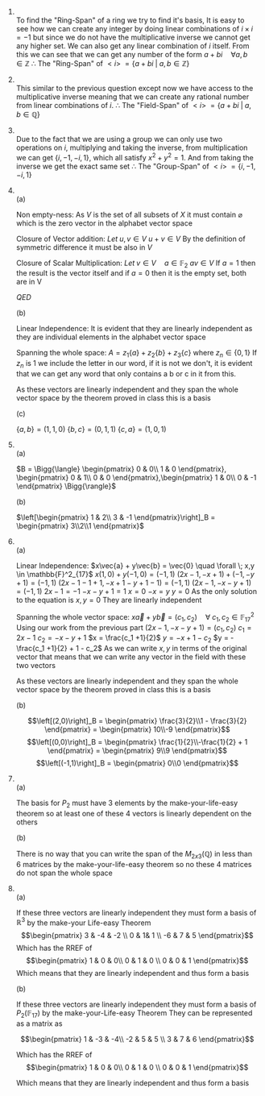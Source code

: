 1. 
	<br>To find the "Ring-Span" of a ring we try to find it's basis, 
	It is easy to see how we can create any integer by doing linear combinations of $i \times i = -1$ but since we do not have the multiplicative inverse we cannot get any higher set. 
	We can also get any linear combination of $i$ itself.
	From this we can see that we can get any number of the form $a+bi \quad \forall a,b \in \mathbb{Z}$
	$\therefore$ The "Ring-Span" of $<i> \; = \{a+bi \; | \; a,b \in \mathbb{Z}\}$ 

<div style="page-break-after: always;"></div>

2. 
	<br>This similar to the previous question except now we have access to the multiplicative inverse meaning that we can create any rational number from linear combinations of $i$.
	$\therefore$ The "Field-Span" of $<i> \;  = \{a+bi \; | \; a,b \in \mathbb{Q}\}$ 

<div style="page-break-after: always;"></div>

3. 
	<br>Due to the fact that we are using a group we can only use two operations on $i$, multiplying and taking the inverse, from multiplication we can get $\{i, -1, -i, 1\}$, which all satisfy $x^2 + y^2 = 1$. And from taking the inverse we get the exact same set
	$\therefore$ The "Group-Span" of $<i>\;  = \{i, -1, -i, 1\}$ 
	
<div style="page-break-after: always;"></div>


4. 
	<br>(a)
	
	Non empty-ness:
	As $V$ is the set of all subsets of $X$ it must contain $\varnothing$ which is the zero vector in the alphabet vector space
	
	Closure of Vector addition:
	$Let \; u,v \in V$
	$u+v \in V$
	By the definition of symmetric difference it must be also in $V$
	
	Closure of Scalar Multiplication:
	$Let \; v \in V \quad a \in \mathbb{F}_2$
	$av \in V$
	If $a = 1$ then the result is the vector itself and if $a = 0$ then it is the empty set, both are in V
	
	$QED$
	
	(b)
	
	Linear Independence:
	It is evident that they are linearly independent as they are individual elements in the alphabet vector space
	
	Spanning the whole space:
	$A = z_1\{a\} +z_2\{b\}  + z_3\{c\}$
	where $z_n \in \{0,1\}$ 
	If $z_n$ is 1 we include the letter in our word, if it is not we don't, it is evident that we can get any word that only contains a b or c in it from this.
	
	As these vectors are linearly independent and they span the whole vector space by the theorem proved in class this is a basis
	
	(c)
	
	$\{a,b\} = (1,1,0)$
	$\{b,c\} = (0,1,1)$
	$\{c,a\} = (1,0,1)$
	
<div style="page-break-after: always;"></div>


5. 
	<br>(a)
	
	$B = \Bigg{\langle} \begin{pmatrix}   0 & 0\\   1 & 0 \end{pmatrix}, \begin{pmatrix}   0 & 1\\   0 & 0 \end{pmatrix},\begin{pmatrix}   1 & 0\\   0 & -1 \end{pmatrix} \Bigg{\rangle}$
	
	(b)
	
	$\left[\begin{pmatrix}   1 & 2\\   3 & -1 \end{pmatrix}\right]_B = \begin{pmatrix}   3\\2\\1 \end{pmatrix}$
	
<div style="page-break-after: always;"></div>


6. 
	<br>(a)
	
	Linear Independence:
	$x\vec{a} + y\vec{b} = \vec{0} \quad \forall \; x,y \in \mathbb{F}^2_{17}$
	$x(1,0) + y(-1,0) = (-1,1)$
	$(2x-1,-x+1) + (-1,-y+1) = (-1,1)$
	$(2x-1 -1+1, -x+1 -y+1-1) = (-1,1)$
	$(2x -1, -x -y + 1) = (-1,1)$
	$2x-1 = -1$
	$-x-y+1 = 1$
	$x = 0$
	$-x = y$
	$y = 0$
	As the only solution to the equation is $x,y = 0$ They are linearly independent
	
	Spanning the whole vector space:
	$x\vec{a} + y\vec{b} = (c_1,c_2) \quad \forall \; c_1,c_2 \in \mathbb{F}^2_{17}$
	Using our work from the previous part
	$(2x -1, -x -y + 1) = (c_1,c_2)$
	$c_1 = 2x-1$
	$c_2 = -x-y+1$
	$x = \frac{c_1 +1}{2}$
	$y = -x + 1 - c_2$
	$y = -\frac{c_1 +1}{2} + 1 - c_2$
	As we can write $x,y$ in terms of the original vector that means that we can write any vector in the field with these two vectors 
	
	As these vectors are linearly independent and they span the whole vector space by the theorem proved in class this is a basis
	
	(b)
	
	$$\left[(2,0)\right]_B = \begin{pmatrix}   \frac{3}{2}\\1 - \frac{3}{2} \end{pmatrix} = \begin{pmatrix}   10\\-9 \end{pmatrix}$$
	$$\left[(0,0)\right]_B = \begin{pmatrix}  \frac{1}{2}\\-\frac{1}{2} + 1 \end{pmatrix} = \begin{pmatrix}   9\\9 \end{pmatrix}$$
	$$\left[(-1,1)\right]_B = \begin{pmatrix}  0\\0 \end{pmatrix}$$
	
<div style="page-break-after: always;"></div>

7. 
	<br>(a)
	
	The basis for $P_2$ must have 3 elements by the make-your-life-easy theorem so at least one of these 4 vectors is linearly dependent on the others
	
	(b)
	
	There is no way that you can write the span of the $M_{2x3}(\mathbb{Q})$ in less than 6 matrices by the make-your-life-easy theorem so no these 4 matrices do not span the whole space
	
<div style="page-break-after: always;"></div>

8. 
	<br>(a)
	
	If these three vectors are linearly independent they must form a basis of $\mathbb{R}^3$ by the make-your Life-easy Theorem
	$$\begin{pmatrix} 3 & -4 & -2 \\ 0 & 1& 1 \\ -6 & 7 & 5 \end{pmatrix}$$
	Which has the RREF of 
	$$\begin{pmatrix}   1 & 0 & 0\\   0 & 1 & 0 \\ 0 & 0 & 1 \end{pmatrix}$$
	Which means that they are linearly independent and thus form a basis


	(b)
	
	If these three vectors are linearly independent they must form a basis of $P_2(\mathbb{F}_{17})$ by the make-your-Life-easy Theorem
	They can be represented as a matrix as 
	
	$$\begin{pmatrix}  1 & -3 & -4\\   -2 & 5 & 5 \\ 3 & 7 & 6 \end{pmatrix}$$
	
	Which has the RREF of 
	$$\begin{pmatrix}   1 & 0 & 0\\   0 & 1 & 0 \\ 0 & 0 & 1 \end{pmatrix}$$

	Which means that they are linearly independent and thus form a basis

<div style="page-break-after: always;"></div>

